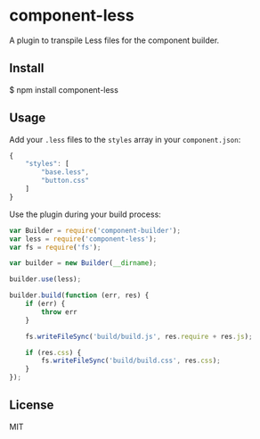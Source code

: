 # component-less

A plugin to transpile Less files for the component builder.

## Install

$ npm install component-less

## Usage
  
Add your `.less` files to the `styles` array in your `component.json`:

```javascript
{
	"styles": [
		"base.less",
		"button.css"
	]
}
```

Use the plugin during your build process:

```javascript
var Builder = require('component-builder');
var less = require('component-less');
var fs = require('fs');

var builder = new Builder(__dirname);

builder.use(less);

builder.build(function (err, res) {
	if (err) {
		throw err
	}

	fs.writeFileSync('build/build.js', res.require + res.js);

	if (res.css) {
		fs.writeFileSync('build/build.css', res.css);
	}
});
```

## License
MIT
